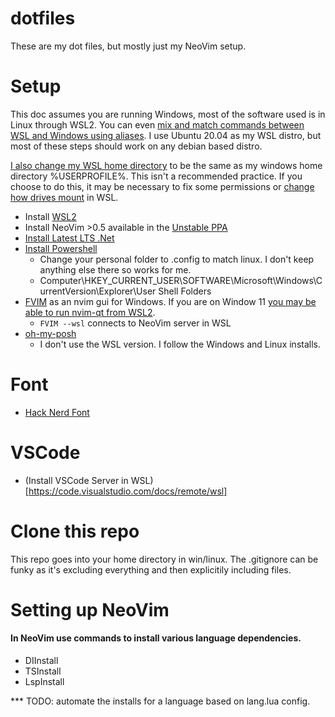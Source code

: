 # dotfiles
These are my dot files, but mostly just my NeoVim setup.

# Setup
This doc assumes you are running Windows, most of the software used is in Linux through WSL2. You can even [mix and match commands between WSL and Windows using aliases](https://docs.microsoft.com/en-us/windows/wsl/filesystems#interoperability-between-windows-and-linux-commands). I use Ubuntu 20.04 as my WSL distro, but most of these steps should work on any debian based distro.

[I also change my WSL home directory](https://superuser.com/questions/1132626/changing-home-directory-of-user-on-windows-subsystem-for-linux) to be the same as my windows home directory %USERPROFILE%. This isn't a recommended practice. If you choose to do this, it may be necessary to fix some permissions or [change how drives mount](https://www.turek.dev/posts/fix-wsl-file-permissions/) in WSL.

* Install [WSL2](https://docs.microsoft.com/en-us/windows/wsl/install) 
* Install NeoVim >0.5 available in the [Unstable PPA](https://launchpad.net/~neovim-ppa/+archive/ubuntu/unstable)
* [Install Latest LTS .Net](https://docs.microsoft.com/en-us/dotnet/core/install/linux-ubuntu)
* [Install Powershell](https://docs.microsoft.com/en-us/powershell/scripting/install/installing-powershell-on-linux?view=powershell-7)
   * Change your personal folder to .config to match linux. I don't keep anything else there so works for me.
   * Computer\HKEY_CURRENT_USER\SOFTWARE\Microsoft\Windows\CurrentVersion\Explorer\User Shell Folders
* [FVIM](https://github.com/yatli/fvim) as an nvim gui for Windows. If you are on Window 11 [you may be able to run nvim-qt from WSL2](https://docs.microsoft.com/en-us/windows/wsl/tutorials/gui-apps).
    * ```FVIM --wsl``` connects to NeoVim server in WSL
* [oh-my-posh](https://ohmyposh.dev/docs/linux)
   * I don't use the WSL version. I follow the Windows and Linux installs.

# Font
* [Hack Nerd Font](https://github.com/ryanoasis/nerd-fonts)

# VSCode
* (Install VSCode Server in WSL)[https://code.visualstudio.com/docs/remote/wsl]

# Clone this repo
This repo goes into your home directory in win/linux. The .gitignore can be funky as it's excluding everything and then explicitily including files.

# Setting up NeoVim
#### In NeoVim use commands to install various language dependencies.
* DIInstall
* TSInstall
* LspInstall

*** TODO: automate the installs for a language based on lang.lua config.
